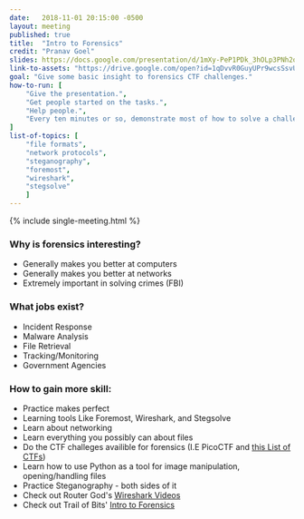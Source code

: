 ```yaml
---
date:   2018-11-01 20:15:00 -0500
layout: meeting
published: true
title:  "Intro to Forensics"
credit: "Pranav Goel"
slides: https://docs.google.com/presentation/d/1mXy-PeP1PDk_3hOLp3PNh2qHNsVN5u59kKBZOujn03o/edit?usp=sharing
link-to-assets: "https://drive.google.com/open?id=1qDvvR0GuyUPr9wcsSsvUxlHyshkHqLK_"
goal: "Give some basic insight to forensics CTF challenges."
how-to-run: [
	"Give the presentation.",
	"Get people started on the tasks.",
	"Help people.",
	"Every ten minutes or so, demonstrate most of how to solve a challenge on the projector."
]
list-of-topics: [
	"file formats",
	"network protocols",
	"steganography",
	"foremost",
	"wireshark",
	"stegsolve"
	]
---
```


{% include single-meeting.html  %}

### Why is forensics interesting?
- Generally makes you better at computers
- Generally makes you better at networks
- Extremely important in solving crimes (FBI)

### What jobs exist?
- Incident Response
- Malware Analysis
- File Retrieval
- Tracking/Monitoring
- Government Agencies

### How to gain more skill:
- Practice makes perfect
- Learning tools Like Foremost, Wireshark, and Stegsolve
- Learn about networking
- Learn everything you possibly can about files
- Do the CTF challeges availible for forensics (I.E PicoCTF and [this List of CTFs](https://aboutdfir.com/challenges-ctfs/))
- Learn how to use Python as a tool for image manipulation, opening/handling files
- Practice Steganography - both sides of it
- Check out Router God's [Wireshark Videos](https://www.youtube.com/playlist?list=PLTIJiKI4vOA37qUl-5ztWYcCE6zpscF6j)
- Check out Trail of Bits' [Intro to Forensics](https://trailofbits.github.io/ctf/forensics/)
